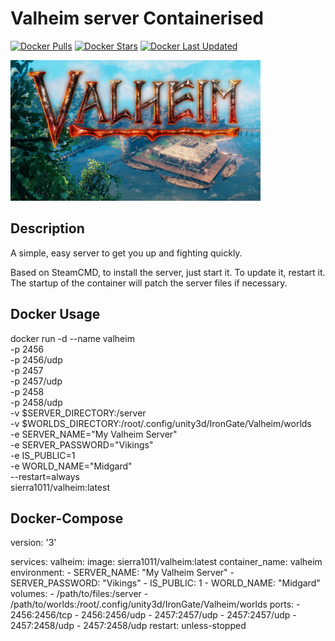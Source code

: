 # Valheim server Containerised
[![Docker Pulls](https://img.shields.io/badge/dynamic/json?color=red&label=pulls&query=pull_count&url=https%3A%2F%2Fhub.docker.com%2Fv2%2Frepositories%2Fsierra1011%2Fvalheim%2F?style=flat-square&color=E68523&logo=docker&logoColor=white)](https://hub.docker.com/r/sierra1011/valheim)
[![Docker Stars](https://img.shields.io/badge/dynamic/json?color=red&label=stars&query=star_count&url=https%3A%2F%2Fhub.docker.com%2Fv2%2Frepositories%2Fsierra1011%2Fvalheim%2F?style=flat-square&color=E68523&logo=docker&logoColor=white)](https://hub.docker.com/r/sierra1011/valheim)
[![Docker Last Updated](https://img.shields.io/badge/dynamic/json?color=red&label=Last%20Update&query=last_updated&url=https%3A%2F%2Fhub.docker.com%2Fv2%2Frepositories%2Fsierra1011%2Fvalheim%2F?style=flat-square&color=E68523&logo=docker&logoColor=white)](https://hub.docker.com/r/sierra1011/valheim)

![Cover](https://raw.githubusercontent.com/sierra1011/valheim/main/valheim.png)

## Description
A simple, easy server to get you up and fighting quickly.

Based on SteamCMD, to install the server, just start it. To update it, restart it.
The startup of the container will patch the server files if necessary.

## Docker Usage

docker run -d --name valheim \
    -p 2456 \
    -p 2456/udp \
    -p 2457 \
    -p 2457/udp \
    -p 2458 \
    -p 2458/udp \
    -v $SERVER_DIRECTORY:/server \
    -v $WORLDS_DIRECTORY:/root/.config/unity3d/IronGate/Valheim/worlds \
    -e SERVER_NAME="My Valheim Server" \
    -e SERVER_PASSWORD="Vikings" \
    -e IS_PUBLIC=1 \
    -e WORLD_NAME="Midgard" \
    --restart=always \
    sierra1011/valheim:latest

## Docker-Compose
version: '3'

services:
  valheim:
    image: sierra1011/valheim:latest
    container_name: valheim
    environment:
      - SERVER_NAME: "My Valheim Server"
      - SERVER_PASSWORD: "Vikings"
      - IS_PUBLIC: 1
      - WORLD_NAME: "Midgard"
    volumes:
      - /path/to/files:/server
      - /path/to/worlds:/root/.config/unity3d/IronGate/Valheim/worlds
    ports:
      - 2456:2456/tcp
      - 2456:2456/udp
      - 2457:2457/udp
      - 2457:2457/udp
      - 2457:2458/udp
      - 2457:2458/udp
    restart: unless-stopped